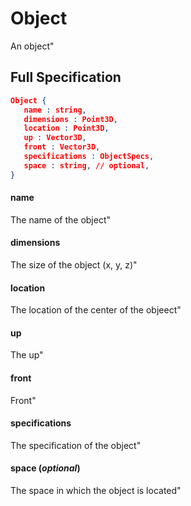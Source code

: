 # Object

 An object"


 ## Full Specification

```json
Object {
   name : string,
   dimensions : Point3D,
   location : Point3D,
   up : Vector3D,
   front : Vector3D,
   specifications : ObjectSpecs,
   space : string, // optional,
}
```



#### name

 The name of the object"




#### dimensions

 The size of the object (x, y, z)"




#### location

 The location of the center of the objeect"




#### up

 The up"




#### front

 Front"




#### specifications

 The specification of the object"




#### space (*optional*)

 The space in which the object is located"




